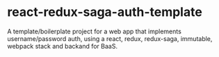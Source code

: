 # react-redux-saga-auth-template
A template/boilerplate project for a web app that implements username/password auth, using a react, redux, redux-saga, immutable, webpack stack and backand for BaaS.
